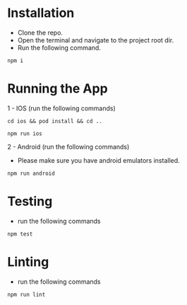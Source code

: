 # Installation

- Clone the repo.
- Open the terminal and navigate to the project root dir.
- Run the following command.
```
npm i
```

# Running the App

1 - IOS (run the following commands)

```
cd ios && pod install && cd ..

npm run ios
``` 

2 - Android (run the following commands)
- Please make sure you have android emulators installed.

```
npm run android
```

# Testing
- run the following commands
```
npm test
```


# Linting
- run the following commands
```
npm run lint
```
